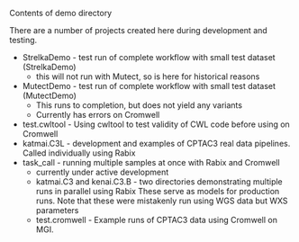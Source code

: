 Contents of demo directory

There are a number of projects created here during development and testing.

* StrelkaDemo - test run of complete workflow with small test dataset (StrelkaDemo)
    * this will not run with Mutect, so is here for historical reasons 
* MutectDemo - test run of complete workflow with small test dataset (MutectDemo)
    * This runs to completion, but does not yield any variants
    * Currently has errors on Cromwell
* test.cwltool - Using cwltool to test validity of CWL code before using on Cromwell
* katmai.C3L - development and examples of CPTAC3 real data pipelines. Called individually using Rabix
* task_call - running multiple samples at once with Rabix and Cromwell
    * currently under active development
    * katmai.C3 and kenai.C3.B - two directories demonstrating multiple runs in parallel using Rabix
      These serve as models for production runs.  Note that these were mistakenly run using WGS data but WXS parameters
    * test.cromwell - Example runs of CPTAC3 data using Cromwell on MGI.  
